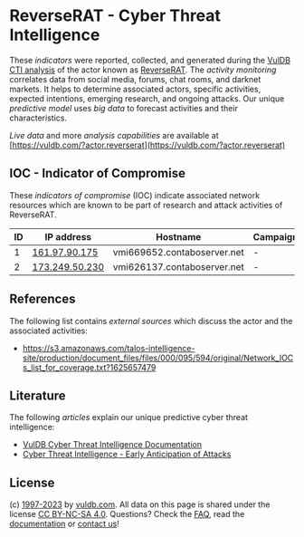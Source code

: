 # ReverseRAT - Cyber Threat Intelligence

These _indicators_ were reported, collected, and generated during the [VulDB CTI analysis](https://vuldb.com/?kb.cti) of the actor known as [ReverseRAT](https://vuldb.com/?actor.reverserat). The _activity monitoring_ correlates data from social media, forums, chat rooms, and darknet markets. It helps to determine associated actors, specific activities, expected intentions, emerging research, and ongoing attacks. Our unique _predictive model_ uses _big data_ to forecast activities and their characteristics.

_Live data_ and more _analysis capabilities_ are available at [https://vuldb.com/?actor.reverserat](https://vuldb.com/?actor.reverserat)

## IOC - Indicator of Compromise

These _indicators of compromise_ (IOC) indicate associated network resources which are known to be part of research and attack activities of ReverseRAT.

ID | IP address | Hostname | Campaign | Confidence
-- | ---------- | -------- | -------- | ----------
1 | [161.97.90.175](https://vuldb.com/?ip.161.97.90.175) | vmi669652.contaboserver.net | - | High
2 | [173.249.50.230](https://vuldb.com/?ip.173.249.50.230) | vmi626137.contaboserver.net | - | High

## References

The following list contains _external sources_ which discuss the actor and the associated activities:

* https://s3.amazonaws.com/talos-intelligence-site/production/document_files/files/000/095/594/original/Network_IOCs_list_for_coverage.txt?1625657479

## Literature

The following _articles_ explain our unique predictive cyber threat intelligence:

* [VulDB Cyber Threat Intelligence Documentation](https://vuldb.com/?kb.cti)
* [Cyber Threat Intelligence - Early Anticipation of Attacks](https://www.scip.ch/en/?labs.20201022)

## License

(c) [1997-2023](https://vuldb.com/?kb.changelog) by [vuldb.com](https://vuldb.com/?kb.about). All data on this page is shared under the license [CC BY-NC-SA 4.0](https://creativecommons.org/licenses/by-nc-sa/4.0/). Questions? Check the [FAQ](https://vuldb.com/?kb.faq), read the [documentation](https://vuldb.com/?kb) or [contact us](https://vuldb.com/?contact)!
